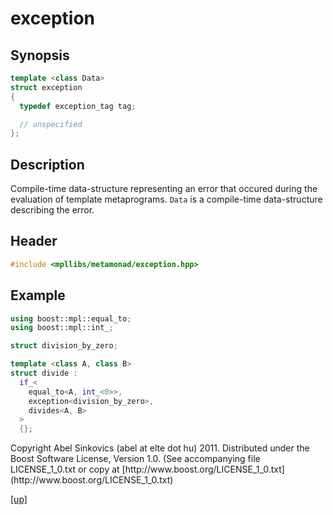 # exception

## Synopsis

```cpp
template <class Data>
struct exception
{
  typedef exception_tag tag;

  // unspecified
};
```

## Description

Compile-time data-structure representing an error that occured during the
evaluation of template metaprograms. `Data` is a compile-time data-structure
describing the error.

## Header

```cpp
#include <mpllibs/metamonad/exception.hpp>
```

## Example

```cpp
using boost::mpl::equal_to;
using boost::mpl::int_;

struct division_by_zero;

template <class A, class B>
struct divide :
  if_<
    equal_to<A, int_<0>>,
    exception<division_by_zero>,
    divides<A, B>
  >
  {};
```

<p class="copyright">
Copyright Abel Sinkovics (abel at elte dot hu) 2011.
Distributed under the Boost Software License, Version 1.0.
(See accompanying file LICENSE_1_0.txt or copy at
[http://www.boost.org/LICENSE_1_0.txt](http://www.boost.org/LICENSE_1_0.txt)
</p>

[[up]](reference.html)



